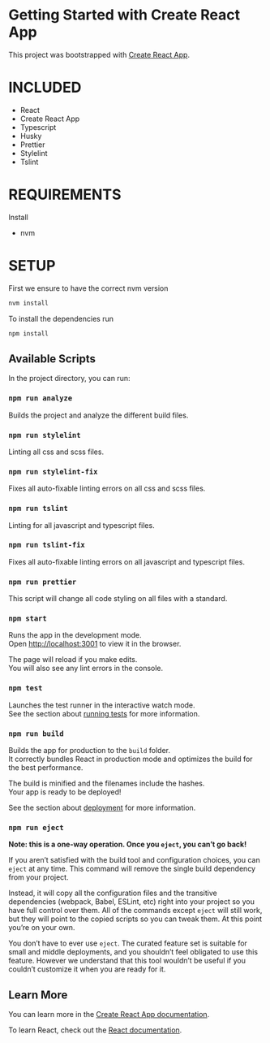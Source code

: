 # Getting Started with Create React App

This project was bootstrapped with [Create React App](https://github.com/facebook/create-react-app).

# INCLUDED

-   React
-   Create React App
-   Typescript
-   Husky
-   Prettier
-   Stylelint
-   Tslint

# REQUIREMENTS

Install

-   nvm

# SETUP

First we ensure to have the correct nvm version

```bash
nvm install
```

To install the dependencies run

```bash
npm install
```

## Available Scripts

In the project directory, you can run:

### `npm run analyze`

Builds the project and analyze the different build files.<br />

### `npm run stylelint`

Linting all css and scss files.<br />

### `npm run stylelint-fix`

Fixes all auto-fixable linting errors on all css and scss files.<br />

### `npm run tslint`

Linting for all javascript and typescript files.<br />

### `npm run tslint-fix`

Fixes all auto-fixable linting errors on all javascript and typescript files.<br />

### `npm run prettier`

This script will change all code styling on all files with a standard.<br />

### `npm start`

Runs the app in the development mode.\
Open [http://localhost:3001](http://localhost:3001) to view it in the browser.

The page will reload if you make edits.\
You will also see any lint errors in the console.

### `npm test`

Launches the test runner in the interactive watch mode.\
See the section about [running tests](https://facebook.github.io/create-react-app/docs/running-tests) for more information.

### `npm run build`

Builds the app for production to the `build` folder.\
It correctly bundles React in production mode and optimizes the build for the best performance.

The build is minified and the filenames include the hashes.\
Your app is ready to be deployed!

See the section about [deployment](https://facebook.github.io/create-react-app/docs/deployment) for more information.

### `npm run eject`

**Note: this is a one-way operation. Once you `eject`, you can’t go back!**

If you aren’t satisfied with the build tool and configuration choices, you can `eject` at any time. This command will remove the single build dependency from your project.

Instead, it will copy all the configuration files and the transitive dependencies (webpack, Babel, ESLint, etc) right into your project so you have full control over them. All of the commands except `eject` will still work, but they will point to the copied scripts so you can tweak them. At this point you’re on your own.

You don’t have to ever use `eject`. The curated feature set is suitable for small and middle deployments, and you shouldn’t feel obligated to use this feature. However we understand that this tool wouldn’t be useful if you couldn’t customize it when you are ready for it.

## Learn More

You can learn more in the [Create React App documentation](https://facebook.github.io/create-react-app/docs/getting-started).

To learn React, check out the [React documentation](https://reactjs.org/).

